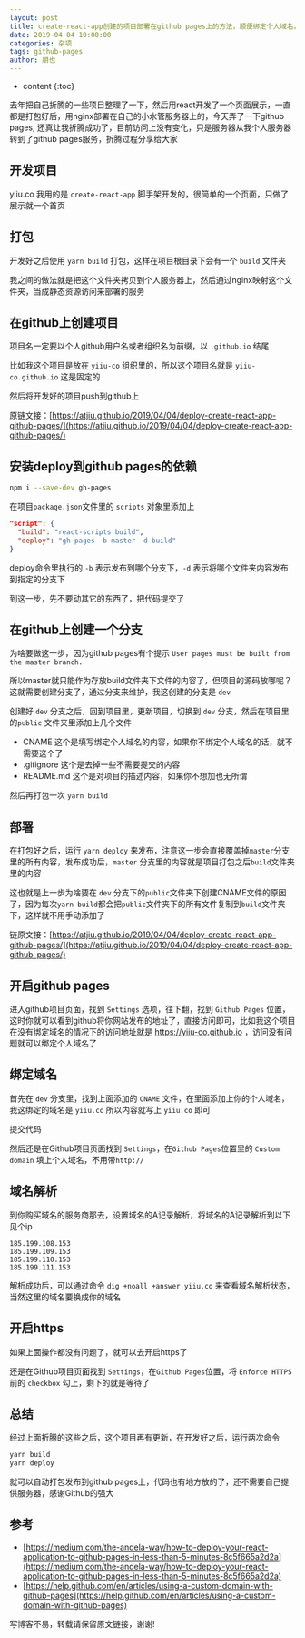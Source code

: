 ```yaml
---
layout: post
title: create-react-app创建的项目部署在github pages上的方法，顺便绑定个人域名，增加https支持
date: 2019-04-04 10:00:00
categories: 杂项
tags: github-pages
author: 朋也
---
```


* content
{:toc}

去年把自己折腾的一些项目整理了一下，然后用react开发了一个页面展示，一直都是打包好后，用nginx部署在自己的小水管服务器上的，今天弄了一下github pages, 还真让我折腾成功了，目前访问上没有变化，只是服务器从我个人服务器转到了github pages服务，折腾过程分享给大家






## 开发项目

yiiu.co 我用的是 `create-react-app` 脚手架开发的，很简单的一个页面，只做了展示就一个首页

## 打包

开发好之后使用 `yarn build` 打包，这样在项目根目录下会有一个 `build` 文件夹

我之间的做法就是把这个文件夹拷贝到个人服务器上，然后通过nginx映射这个文件夹，当成静态资源访问来部署的服务

## 在github上创建项目

项目名一定要以个人github用户名或者组织名为前缀，以 `.github.io` 结尾

比如我这个项目是放在 `yiiu-co` 组织里的，所以这个项目名就是 `yiiu-co.github.io` 这是固定的

然后将开发好的项目push到github上

原链文接：[https://atjiu.github.io/2019/04/04/deploy-create-react-app-github-pages/](https://atjiu.github.io/2019/04/04/deploy-create-react-app-github-pages/)

## 安装deploy到github pages的依赖

```bash
npm i --save-dev gh-pages
```

在项目`package.json`文件里的 `scripts` 对象里添加上

```json
"script": {
  "build": "react-scripts build",
  "deploy": "gh-pages -b master -d build"
}
```

deploy命令里执行的 `-b` 表示发布到哪个分支下，`-d` 表示将哪个文件夹内容发布到指定的分支下

到这一步，先不要动其它的东西了，把代码提交了

## 在github上创建一个分支

为啥要做这一步，因为github pages有个提示 `User pages must be built from the master branch.`

所以master就只能作为存放build文件夹下文件的内容了，但项目的源码放哪呢？这就需要创建分支了，通过分支来维护，我这创建的分支是 `dev`

创建好 `dev` 分支之后，回到项目里，更新项目，切换到 `dev` 分支，然后在项目里的`public` 文件夹里添加上几个文件

- CNAME  这个是填写绑定个人域名的内容，如果你不绑定个人域名的话，就不需要这个了
- .gitignore  这个是去掉一些不需要提交的内容
- README.md  这个是对项目的描述内容，如果你不想加也无所谓

然后再打包一次 `yarn build`

## 部署

在打包好之后，运行 `yarn deploy` 来发布，注意这一步会直接覆盖掉`master`分支里的所有内容，发布成功后，`master` 分支里的内容就是项目打包之后`build`文件夹里的内容

这也就是上一步为啥要在 `dev` 分支下的`public`文件夹下创建CNAME文件的原因了，因为每次`yarn build`都会把`public`文件夹下的所有文件复制到`build`文件夹下，这样就不用手动添加了

链原文接：[https://atjiu.github.io/2019/04/04/deploy-create-react-app-github-pages/](https://atjiu.github.io/2019/04/04/deploy-create-react-app-github-pages/)

## 开启github pages

进入github项目页面，找到 `Settings` 选项，往下翻，找到 `Github Pages` 位置，这时你就可以看到github将你网站发布的地址了，直接访问即可，比如我这个项目在没有绑定域名的情况下的访问地址就是 https://yiiu-co.github.io ，访问没有问题就可以绑定个人域名了

## 绑定域名

首先在 `dev` 分支里，找到上面添加的 `CNAME` 文件，在里面添加上你的个人域名，我这绑定的域名是 `yiiu.co` 所以内容就写上 `yiiu.co` 即可

提交代码

然后还是在Github项目页面找到 `Settings`，在`Github Pages`位置里的 `Custom domain` 填上个人域名，不用带`http://`

## 域名解析

到你购买域名的服务商那去，设置域名的A记录解析，将域名的A记录解析到以下见个ip

```
185.199.108.153
185.199.109.153
185.199.110.153
185.199.111.153
```

解析成功后，可以通过命令 `dig +noall +answer yiiu.co` 来查看域名解析状态，当然这里的域名要换成你的域名

## 开启https

如果上面操作都没有问题了，就可以去开启https了

还是在Github项目页面找到 `Settings`，在`Github Pages`位置，将 `Enforce HTTPS `前的 `checkbox` 勾上，剩下的就是等待了

## 总结

经过上面折腾的这些之后，这个项目再有更新，在开发好之后，运行两次命令

```bash
yarn build
yarn deploy
```

就可以自动打包发布到github pages上，代码也有地方放的了，还不需要自己提供服务器，感谢Github的强大

## 参考

- [https://medium.com/the-andela-way/how-to-deploy-your-react-application-to-github-pages-in-less-than-5-minutes-8c5f665a2d2a](https://medium.com/the-andela-way/how-to-deploy-your-react-application-to-github-pages-in-less-than-5-minutes-8c5f665a2d2a)
- [https://help.github.com/en/articles/using-a-custom-domain-with-github-pages](https://help.github.com/en/articles/using-a-custom-domain-with-github-pages)

写博客不易，转载请保留原文链接，谢谢!